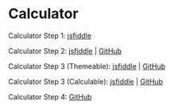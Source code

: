 <h1>Calculator</h1>
<p>
    Calculator Step 1:
    <a href="https://jsfiddle.net/Ali_Sdg90/m6za93ct/7/" target="_new"
        >jsfiddle</a
    >
</p>
<p>
    Calculator Step 2:
    <a href="https://jsfiddle.net/Ali_Sdg90/cmLy0kjz/13/" target="_new"
        >jsfiddle</a
    >
    |
    <a
        href="https://github.com/Ali-Sdg90/Calculator-step3/tree/b42cb2223e7ffd36dd84efe3134d45f6981a978a"
        target="_new"
        >GitHub</a
    >
</p>
<p>
    Calculator Step 3 (Themeable):
    <a href="https://jsfiddle.net/Ali_Sdg90/4ge5u26b/8/" target="_new"
        >jsfiddle</a
    >
    |
    <a
        href="https://github.com/Ali-Sdg90/Calculator-step3/tree/e0b2c9df3d65270616b635744b720fadea03e3c7"
        target="_new"
        >GitHub</a
    >
</p>
<p>
    Calculator Step 3 (Calculable):
    <a href="https://jsfiddle.net/Ali_Sdg90/vrub5a19/7/" target="_new"
        >jsfiddle</a
    >
    |
    <a
        href="https://github.com/Ali-Sdg90/Calculator-step3/tree/72b2e63abf5891a70f69654c35c02fa4ee0e62b6"
        target="_new"
        >GitHub</a
    >
</p>
<p>
    Calculator Step 4:
    <a
        href="https://github.com/Ali-Sdg90/Calculator/tree/a4638b29f55d1f69c5337c48254ecb7777642994"
        target="_new"
        >GitHub</a
    >
</p>
